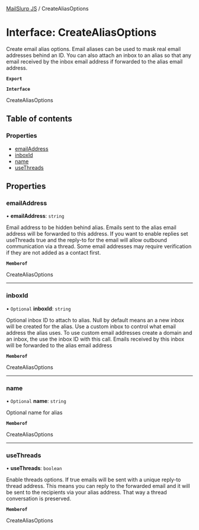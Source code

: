 [MailSlurp JS](../README.md) / CreateAliasOptions

# Interface: CreateAliasOptions

Create email alias options. Email aliases can be used to mask real email addresses behind an ID. You can also attach an inbox to an alias so that any email received by the inbox email address if forwarded to the alias email address.

**`Export`**

**`Interface`**

CreateAliasOptions

## Table of contents

### Properties

- [emailAddress](CreateAliasOptions.md#emailaddress)
- [inboxId](CreateAliasOptions.md#inboxid)
- [name](CreateAliasOptions.md#name)
- [useThreads](CreateAliasOptions.md#usethreads)

## Properties

### emailAddress

• **emailAddress**: `string`

Email address to be hidden behind alias. Emails sent to the alias email address will be forwarded to this address. If you want to enable replies set useThreads true and the reply-to for the email will allow outbound communication via a thread. Some email addresses may require verification if they are not added as a contact first.

**`Memberof`**

CreateAliasOptions

___

### inboxId

• `Optional` **inboxId**: `string`

Optional inbox ID to attach to alias. Null by default means an a new inbox will be created for the alias. Use a custom inbox to control what email address the alias uses. To use custom email addresses create a domain and an inbox, the use the inbox ID with this call. Emails received by this inbox will be forwarded to the alias email address

**`Memberof`**

CreateAliasOptions

___

### name

• `Optional` **name**: `string`

Optional name for alias

**`Memberof`**

CreateAliasOptions

___

### useThreads

• **useThreads**: `boolean`

Enable threads options. If true emails will be sent with a unique reply-to thread address. This means you can reply to the forwarded email and it will be sent to the recipients via your alias address. That way a thread conversation is preserved.

**`Memberof`**

CreateAliasOptions

